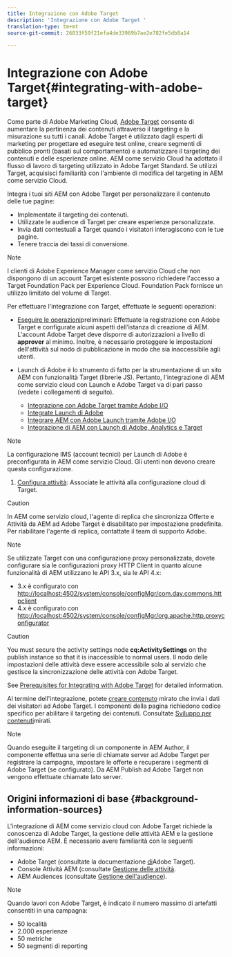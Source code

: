 ```yaml
---
title: Integrazione con Adobe Target
description: 'Integrazione con Adobe Target '
translation-type: tm+mt
source-git-commit: 26833f59f21efa4de33969b7ae2e782fe5db8a14

---
```



# Integrazione con Adobe Target{#integrating-with-adobe-target}

Come parte di Adobe Marketing Cloud, [Adobe Target](http://www.adobe.com/solutions/testing-targeting/testandtarget.html) consente di aumentare la pertinenza dei contenuti attraverso il targeting e la misurazione su tutti i canali. Adobe Target è utilizzato dagli esperti di marketing per progettare ed eseguire test online, creare segmenti di pubblico pronti (basati sul comportamento) e automatizzare il targeting dei contenuti e delle esperienze online. AEM come servizio Cloud ha adottato il flusso di lavoro di targeting utilizzato in Adobe Target Standard. Se utilizzi Target, acquisisci familiarità con l&#39;ambiente di modifica del targeting in AEM come servizio Cloud.

Integra i tuoi siti AEM con Adobe Target per personalizzare il contenuto delle tue pagine:

* Implementate il targeting dei contenuti.
* Utilizzate le audience di Target per creare esperienze personalizzate.
* Invia dati contestuali a Target quando i visitatori interagiscono con le tue pagine.
* Tenere traccia dei tassi di conversione.

>[!NOTE]
>
>I clienti di Adobe Experience Manager come servizio Cloud che non dispongono di un account Target esistente possono richiedere l&#39;accesso a Target Foundation Pack per Experience Cloud.  Foundation Pack fornisce un utilizzo limitato del volume di Target.


Per effettuare l&#39;integrazione con Target, effettuate le seguenti operazioni:

* [Eseguire le operazioni](https://docs.adobe.com/content/help/en/experience-manager-65/administering/integration/target-requirements.html)preliminari: Effettuate la registrazione con Adobe Target e configurate alcuni aspetti dell’istanza di creazione di AEM. L&#39;account Adobe Target deve disporre di autorizzazioni a livello di **approver** al minimo. Inoltre, è necessario proteggere le impostazioni dell&#39;attività sul nodo di pubblicazione in modo che sia inaccessibile agli utenti.

* Launch di Adobe è lo strumento di fatto per la strumentazione di un sito AEM con funzionalità Target (librerie JS). Pertanto, l&#39;integrazione di AEM come servizio cloud con Launch e Adobe Target va di pari passo (vedete i collegamenti di seguito).

   * [Integrazione con Adobe Target tramite Adobe I/O](https://docs.adobe.com/content/help/en/experience-manager-65/administering/integration/integration-ims-adobe-io.html)
   * [Integrate Launch di Adobe](https://docs.adobe.com/content/help/en/experience-manager-learn/sites/integrations/adobe-launch-integration-tutorial-understand.html)
   * [Integrare AEM con Adobe Launch tramite Adobe I/O](https://helpx.adobe.com/experience-manager/using/aem_launch_adobeio_integration.html)
   * [Integrazione di AEM con Launch di Adobe, Analytics e Target](https://helpx.adobe.com/experience-manager/kt/integration/using/aem-launch-integration-tutorial-understand.html)

>[!NOTE]
>
>La configurazione IMS (account tecnici) per Launch di Adobe è preconfigurata in AEM come servizio Cloud. Gli utenti non devono creare questa configurazione.

1. [Configura attività](https://docs.adobe.com/content/help/en/experience-manager-65/authoring/personalization/activitylib.html): Associate le attività alla configurazione cloud di Target.

>[!CAUTION]
>
>In AEM come servizio cloud, l&#39;agente di replica che sincronizza Offerte e Attività da AEM ad Adobe Target è disabilitato per impostazione predefinita. Per riabilitare l&#39;agente di replica, contattate il team di supporto [](https://helpx.adobe.com/contact/enterprise-support.ec.html#experience-manager) Adobe.

>[!NOTE]
>
>Se utilizzate Target con una configurazione proxy personalizzata, dovete configurare sia le configurazioni proxy HTTP Client in quanto alcune funzionalità di AEM utilizzano le API 3.x, sia le API 4.x:
>
>* 3.x è configurato con [http://localhost:4502/system/console/configMgr/com.day.commons.httpclient](http://localhost:4502/system/console/configMgr/com.day.commons.httpclient)
>* 4.x è configurato con [http://localhost:4502/system/console/configMgr/org.apache.http.proxyconfigurator](http://localhost:4502/system/console/configMgr/org.apache.http.proxyconfigurator)
>



>[!CAUTION]
>
>You must secure the activity settings node **cq:ActivitySettings** on the publish instance so that it is inaccessible to normal users. Il nodo delle impostazioni delle attività deve essere accessibile solo al servizio che gestisce la sincronizzazione delle attività con Adobe Target.
>
>See [Prerequisites for Integrating with Adobe Target](https://docs.adobe.com/content/help/en/experience-manager-65/administering/integration/target-requirements.html#securing-the-activity-settings-node) for detailed information.

Al termine dell&#39;integrazione, potete [creare contenuto](https://docs.adobe.com/content/help/en/experience-manager-65/authoring/personalization/content-targeting-touch.html) mirato che invia i dati dei visitatori ad Adobe Target. I componenti della pagina richiedono codice specifico per abilitare il targeting dei contenuti. Consultate [Sviluppo per contenuti](https://docs.adobe.com/content/help/en/experience-manager-65/developing/personlization/target.html)mirati.

>[!NOTE]
>
>Quando eseguite il targeting di un componente in AEM Author, il componente effettua una serie di chiamate server ad Adobe Target per registrare la campagna, impostare le offerte e recuperare i segmenti di Adobe Target (se configurato). Da AEM Publish ad Adobe Target non vengono effettuate chiamate lato server.

## Origini informazioni di base {#background-information-sources}

L&#39;integrazione di AEM come servizio cloud con Adobe Target richiede la conoscenza di Adobe Target, la gestione delle attività AEM e la gestione dell&#39;audience AEM. È necessario avere familiarità con le seguenti informazioni:

* Adobe Target (consultate la documentazione [di](https://marketing.adobe.com/resources/help/en_US/target/)Adobe Target).
* Console Attività AEM (consultate [Gestione delle attività](https://docs.adobe.com/content/help/en/experience-manager-65/authoring/personalization/activitylib.html).
* AEM Audiences (consultate [Gestione dell&#39;audience](https://docs.adobe.com/content/help/en/experience-manager-65/authoring/personalization/managing-audiences.html)).

>[!NOTE]
>
>Quando lavori con Adobe Target, è indicato il numero massimo di artefatti consentiti in una campagna:
>
>* 50 località
>* 2.000 esperienze
>* 50 metriche
>* 50 segmenti di reporting
>


